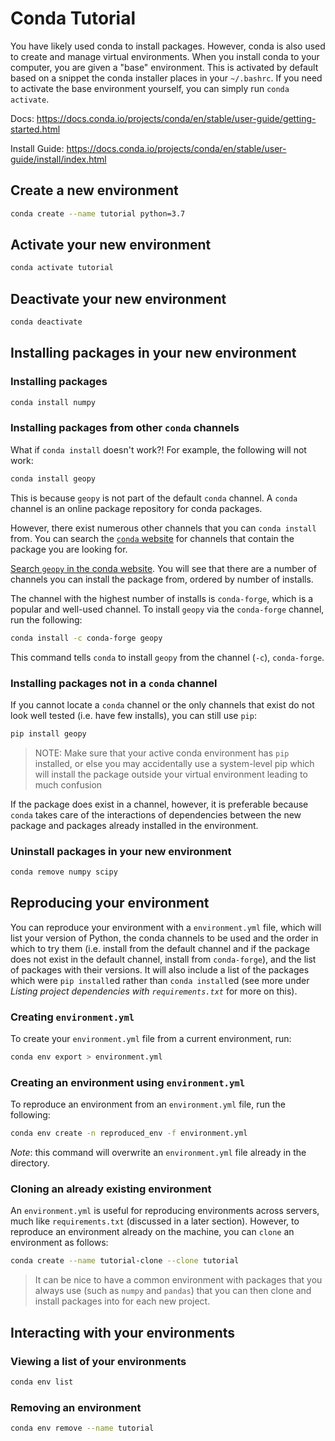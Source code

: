 # Conda Tutorial

You have likely used conda to install packages. However, conda is also used to create and manage virtual environments. When you install conda to your computer, you are given a "base" environment. This is activated by default based on a snippet the conda installer places in your `~/.bashrc`. If you need to activate the base environment yourself, you can simply run `conda activate`.

Docs: <https://docs.conda.io/projects/conda/en/stable/user-guide/getting-started.html>

Install Guide: <https://docs.conda.io/projects/conda/en/stable/user-guide/install/index.html>

## Create a new environment

```bash
conda create --name tutorial python=3.7
```

## Activate your new environment

```bash
conda activate tutorial
```

## Deactivate your new environment

```bash
conda deactivate
```

## Installing packages in your new environment

### Installing packages

```bash
conda install numpy
```

### Installing packages from other `conda` channels

What if `conda install` doesn't work?! For example, the following will not work:

```bash
conda install geopy
```

This is because `geopy` is not part of the default `conda` channel. A `conda` channel is an online package repository for conda packages.

However, there exist numerous other channels that you can `conda install` from. You can search the [`conda` website](https://anaconda.org/) for channels that contain the package you are looking for.

[Search `geopy` in the conda website](https://anaconda.org/search?q=geopy). You will see that there are a number of channels you can install the package from, ordered by number of installs.

The channel with the highest number of installs is `conda-forge`, which is a popular and well-used channel. To install `geopy` via the `conda-forge` channel, run the following:

```bash
conda install -c conda-forge geopy
```

This command tells `conda` to install `geopy` from the channel (`-c`), `conda-forge`.

### Installing packages not in a `conda` channel

If you cannot locate a `conda` channel or the only channels that exist do not look well tested (i.e. have few installs), you can still use `pip`:

```bash
pip install geopy
```

> NOTE: Make sure that your active conda environment has `pip` installed, or else you may accidentally use a system-level pip which will install the package outside your virtual environment leading to much confusion

If the package does exist in a channel, however, it is preferable because `conda` takes care of the interactions of dependencies between the new package and packages already installed in the environment.

### Uninstall packages in your new environment

```bash
conda remove numpy scipy
```

## Reproducing your environment

You can reproduce your environment with a `environment.yml` file, which will list your version of Python, the conda channels to be used and the order in which to try them (i.e. install from the default channel and if the package does not exist in the default channel, install from `conda-forge`), and the list of packages with their versions. It will also include a list of the packages which were `pip install`ed rather than `conda install`ed (see more under _Listing project dependencies with `requirements.txt`_ for more on this).

### Creating `environment.yml`

To create your `environment.yml` file from a current environment, run:

```bash
conda env export > environment.yml
```

### Creating an environment using `environment.yml`

To reproduce an environment from an `environment.yml` file, run the following:

```bash
conda env create -n reproduced_env -f environment.yml
```

_Note_: this command will overwrite an `environment.yml` file already in the directory.

### Cloning an already existing environment

An `environment.yml` is useful for reproducing environments across servers, much like `requirements.txt` (discussed in a later section). However, to reproduce an environment already on the machine, you can `clone` an environment as follows:

```bash
conda create --name tutorial-clone --clone tutorial
```

> It can be nice to have a common environment with packages that you always use (such as `numpy` and `pandas`) that you can then clone and install packages into for each new project.

## Interacting with your environments

### Viewing a list of your environments

```bash
conda env list
```

### Removing an environment

```bash
conda env remove --name tutorial
```
